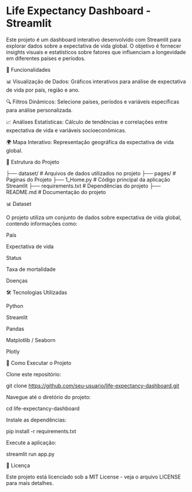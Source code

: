 # Life Expectancy Dashboard - Streamlit

Este projeto é um dashboard interativo desenvolvido com Streamlit para explorar dados sobre a expectativa de vida global. O objetivo é fornecer insights visuais e estatísticos sobre fatores que influenciam a longevidade em diferentes países e períodos.

🚀 Funcionalidades

📊 Visualização de Dados: Gráficos interativos para análise de expectativa de vida por país, região e ano.

🔍 Filtros Dinâmicos: Selecione países, períodos e variáveis específicas para análise personalizada.

📈 Análises Estatísticas: Cálculo de tendências e correlações entre expectativa de vida e variáveis socioeconômicas.

🌍 Mapa Interativo: Representação geográfica da expectativa de vida global.

📂 Estrutura do Projeto

├── dataset/               # Arquivos de dados utilizados no projeto
├── pages/               # Paginas do Projeto
├── 1_Home.py                 # Código principal da aplicação Streamlit
├── requirements.txt       # Dependências do projeto
├── README.md              # Documentação do projeto

📊 Dataset

O projeto utiliza um conjunto de dados sobre expectativa de vida global, contendo informações como:

País

Expectativa de vida

Status

Taxa de mortalidade

Doenças

🛠 Tecnologias Utilizadas

Python

Streamlit

Pandas

Matplotlib / Seaborn

Plotly

📌 Como Executar o Projeto

Clone este repositório:

git clone https://github.com/seu-usuario/life-expectancy-dashboard.git

Navegue até o diretório do projeto:

cd life-expectancy-dashboard

Instale as dependências:

pip install -r requirements.txt

Execute a aplicação:

streamlit run app.py

📄 Licença

Este projeto está licenciado sob a MIT License - veja o arquivo LICENSE para mais detalhes.
